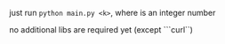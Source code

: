just run ```python main.py <k>```, where <k> is an integer number

no additional libs are required yet (except ```curl``)
